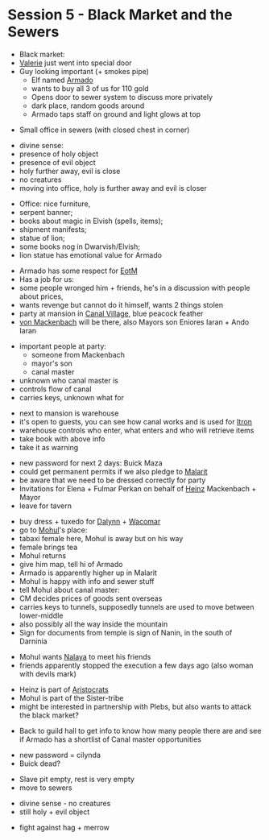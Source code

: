 # Session 5 - Black Market and the Sewers

- Black market:
- [Valerie](https://bookstack.hemels.me/books/Darninia/page/the-von-mackenbach-family#Valerie%20von%20Mackenbach) just went into special door
- Guy looking important (+ smokes pipe)
    - Elf named [Armado](https://bookstack.hemels.me/books/Darninia/page/the-voiceless#Notable%20followers)
    - wants to buy all 3 of us for 110 gold
    - Opens door to sewer system to discuss more privately
    - dark place, random goods around
    - Armado taps staff on ground and light glows at top

+ Small office in sewers (with closed chest in corner)

- divine sense:
- presence of holy object
- presence of evil object
- holy further away, evil is close
- no creatures
- moving into office, holy is further away and evil is closer

+ Office: nice furniture,
+ serpent banner;
+ books about magic in Elvish (spells, items);
+ shipment manifests;
+ statue of lion;
+ some books nog in Dwarvish/Elvish;
+ lion statue has emotional value for Armado

- Armado has some respect for [EotM](https://bookstack.hemels.me/books/Darninia/page/eye-of-the-mountain)
- Has a job for us:
- some people wronged him + friends, he's in a discussion with people about prices,
- wants revenge but cannot do it himself, wants 2 things stolen
- party at mansion in [Canal Village](https://bookstack.hemels.me/books/Darninia/page/itron##bkmrk-canal-village%2C-expen), blue peacock feather
- [von Mackenbach](https://bookstack.hemels.me/books/Darninia/page/the-von-mackenbach-family) will be there, also Mayors son Eniores Iaran + Ando Iaran

+ important people at party:
    - someone from Mackenbach
    - mayor's son
    - canal master
+ unknown who canal master is
+ controls flow of canal
+ carries keys, unknown what for

- next to mansion is warehouse
- it's open to guests, you can see how canal works and is used for [Itron](https://bookstack.hemels.me/books/Darninia/page/itron)
- warehouse controls who enter, what enters and who will retrieve items
- take book with above info
- take it as warning

+ new password for next 2 days: Buick Maza
+ could get permanent permits if we also pledge to [Malarit](https://bookstack.hemels.me/books/Darninia/page/the-voiceless)
+ be aware that we need to be dressed correctly for party
+ Invitations for Elena + Fulmar Perkan on behalf of [Heinz](https://bookstack.hemels.me/books/Darninia/page/the-von-mackenbach-family#Heinz%20von%20Mackenbach) Mackenbach + Mayor
+ leave for tavern

- buy dress + tuxedo for [Dalynn](https://bookstack.hemels.me/books/Darninia/page/dalynn-lathrana) + [Wacomar](https://bookstack.hemels.me/books/Darninia/page/wacomar-illitris)
- go to [Mohul](https://bookstack.hemels.me/books/Darninia/page/itron#notable%20people)'s place:
- tabaxi female here, Mohul is away but on his way
- female brings tea
- Mohul returns
- give him map, tell hi of Armado
- Armado is apparently higher up in Malarit
- Mohul is happy with info and sewer stuff
- tell Mohul about canal master:
- CM decides prices of goods sent overseas
- carries keys to tunnels, supposedly tunnels are used to move between lower-middle
- also possibly all the way inside the mountain
- Sign for documents from temple is sign of Nanin, in the south of Darninia

+ Mohul wants [Nalaya](https://bookstack.hemels.me/books/Darninia/page/nalaya) to meet his friends
+ friends apparently stopped the execution a few days ago (also woman with devils mark)

- Heinz is part of [Aristocrats](https://bookstack.hemels.me/books/Darninia/page/the-blue-puffs)
- Mohul is part of the Sister-tribe
- might be interested in partnership with Plebs, but also wants to attack the black market?

+ Back to guild hall to get info to know how many people there are and see if Armado has a shortlist of Canal master
  opportunities

- new password = cilynda
- Buick dead?

+ Slave pit empty, rest is very empty
+ move to sewers

- divine sense - no creatures
- still holy + evil object

+ fight against hag + merrow
